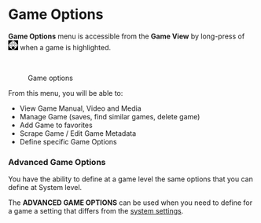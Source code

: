 # Game Options

**Game Options** menu is accessible from the **Game View** by long-press of ![](<../.gitbook/assets/image (27).png>) when a game is highlighted.

<div align="left">

<figure><img src="https://i.imgur.com/WId2I6B.png" alt=""><figcaption><p>Game options</p></figcaption></figure>

</div>

From this menu, you will be able to:

* View Game Manual, Video and Media
* Manage Game (saves, find similar games, delete game)
* Add Game to favorites
* Scrape Game / Edit Game Metadata
* Define specific Game Options

### Advanced Game Options

You have the ability to define at a game level the same options that you can define at System level.

The **ADVANCED GAME OPTIONS** can be used when you need to define for a game a setting that differs from the [system settings](view-options.md#advanced-system-options).
